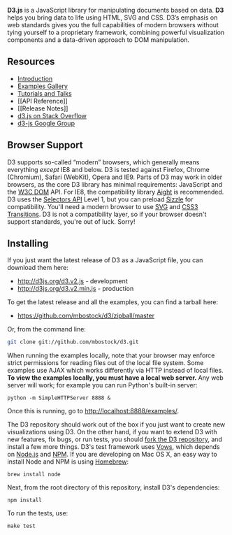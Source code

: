 **D3.js** is a JavaScript library for manipulating documents based on data. **D3** helps you bring data to life using HTML, SVG and CSS. D3’s emphasis on web standards gives you the full capabilities of modern browsers without tying yourself to a proprietary framework, combining powerful visualization components and a data-driven approach to DOM manipulation.

## Resources

* [Introduction](http://mbostock.github.com/d3/)
* [Examples Gallery](http://github.com/mbostock/d3/wiki/Gallery)
* [Tutorials and Talks](http://github.com/mbostock/d3/wiki/Tutorials)
* [[API Reference]]
* [[Release Notes]]
* [d3.js on Stack Overflow](http://stackoverflow.com/questions/tagged/d3.js)
* [d3-js Google Group](http://groups.google.com/group/d3-js)

## Browser Support

D3 supports so-called “modern” browsers, which generally means everything _except_ IE8 and below. D3 is tested against Firefox, Chrome (Chromium), Safari (WebKit), Opera and IE9. Parts of D3 may work in older browsers, as the core D3 library has minimal requirements: JavaScript and the [W3C DOM](http://www.w3.org/DOM/) API. For IE8, the compatibility library [Aight](https://github.com/shawnbot/aight) is recommended. D3 uses the [Selectors API](http://www.w3.org/TR/selectors-api/) Level 1, but you can preload [Sizzle](http://sizzlejs.com/) for compatibility. You'll need a modern browser to use [SVG](http://www.w3.org/TR/SVG/) and [CSS3 Transitions](http://www.w3.org/TR/css3-transitions/). D3 is not a compatibility layer, so if your browser doesn't support standards, you're out of luck. Sorry!

## Installing

If you just want the latest release of D3 as a JavaScript file, you can download them here:

* http://d3js.org/d3.v2.js - development
* http://d3js.org/d3.v2.min.js - production

To get the latest release and all the examples, you can find a tarball here:

* https://github.com/mbostock/d3/zipball/master

Or, from the command line:

```bash
git clone git://github.com/mbostock/d3.git
```

When running the examples locally, note that your browser may enforce strict permissions for reading files out of the local file system. Some examples use AJAX which works differently via HTTP instead of local files. **To view the examples locally, you must have a local web server.** Any web server will work; for example you can run Python's built-in server:

    python -m SimpleHTTPServer 8888 &

Once this is running, go to <http://localhost:8888/examples/>.

The D3 repository should work out of the box if you just want to create new visualizations using D3. On the other hand, if you want to extend D3 with new features, fix bugs, or run tests, you should [fork the D3 repository](/mbostock/d3/fork_select), and install a few more things. D3's test framework uses [Vows](http://vowsjs.org), which depends on [Node.js](http://nodejs.org/) and [NPM](http://npmjs.org/). If you are developing on Mac OS X, an easy way to install Node and NPM is using [Homebrew](http://mxcl.github.com/homebrew/):

    brew install node

Next, from the root directory of this repository, install D3's dependencies:

    npm install

To run the tests, use:

    make test